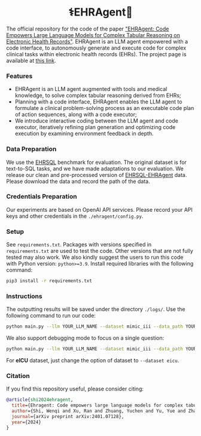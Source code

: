 <div align="center">
<h1> ⚕️EHRAgent🤖 </h1>
</div>

The official repository for the code of the paper ["EHRAgent: Code Empowers Large Language Models for Complex Tabular Reasoning on Electronic Health Records"](https://arxiv.org/abs/2401.07128). EHRAgent is an LLM agent empowered with a code interface, to autonomously generate and execute code for complex clinical tasks within electronic health records (EHRs). The project page is available at [this link](https://wshi83.github.io/EHR-Agent-page/).

### Features

- EHRAgent is an LLM agent augmented with tools and medical knowledge, to solve complex tabular reasoning derived from EHRs;
- Planning with a code interface, EHRAgent enables the LLM agent to formulate a clinical problem-solving process as an executable code plan of action sequences, along with a code executor;
- We introduce interactive coding between the LLM agent and code executor, iteratively refining plan generation and optimizing code execution by examining environment feedback in depth.

### Data Preparation

We use the [EHRSQL](https://github.com/glee4810/EHRSQL) benchmark for evaluation. The original dataset is for text-to-SQL tasks, and we have made adaptations to our evaluation. We release our clean and pre-processed version of [EHRSQL-EHRAgent](https://drive.google.com/file/d/1EE_g3kroKJW_2Op6T2PiZbDSrIQRMtps/view?usp=sharing) data. Please download the data and record the path of the data.

### Credentials Preparation
Our experiments are based on OpenAI API services. Please record your API keys and other credentials in the ``./ehragent/config.py``. 

### Setup

See ``requirements.txt``. Packages with versions specified in ``requirements.txt`` are used to test the code. Other versions that are not fully tested may also work. We also kindly suggest the users to run this code with Python version: ``python>=3.9``. Install required libraries with the following command:

```bash
pip3 install -r requirements.txt
```

### Instructions

The outputting results will be saved under the directory ``./logs/``. Use the following command to run our code:
```bash
python main.py --llm YOUR_LLM_NAME --dataset mimic_iii --data_path YOUR_DATA_PATH --logs_path YOUR_LOGS_PATH --num_questions -1 --seed 0
```

We also support debugging mode to focus on a single question:
```bash
python main.py --llm YOUR_LLM_NAME --dataset mimic_iii --data_path YOUR_DATA_PATH --logs_path YOUR_LOGS_PATH --debug --debug_id QUESTION_ID_TO_DEBUG
```

For **eICU** dataset, just change the option of dataset to ``--dataset eicu``.

### Citation
If you find this repository useful, please consider citing:
```bibtex
@article{shi2024ehragent,
  title={Ehragent: Code empowers large language models for complex tabular reasoning on electronic health records},
  author={Shi, Wenqi and Xu, Ran and Zhuang, Yuchen and Yu, Yue and Zhang, Jieyu and Wu, Hang and Zhu, Yuanda and Ho, Joyce and Yang, Carl and Wang, May D},
  journal={arXiv preprint arXiv:2401.07128},
  year={2024}
}
```
